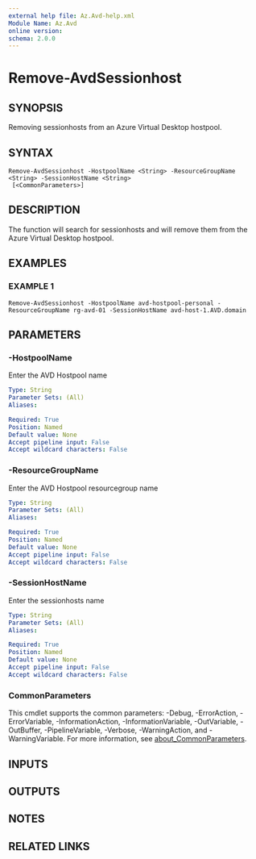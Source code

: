 ```yaml
---
external help file: Az.Avd-help.xml
Module Name: Az.Avd
online version:
schema: 2.0.0
---
```


# Remove-AvdSessionhost

## SYNOPSIS
Removing sessionhosts from an Azure Virtual Desktop hostpool.

## SYNTAX

```
Remove-AvdSessionhost -HostpoolName <String> -ResourceGroupName <String> -SessionHostName <String>
 [<CommonParameters>]
```

## DESCRIPTION
The function will search for sessionhosts and will remove them from the Azure Virtual Desktop hostpool.

## EXAMPLES

### EXAMPLE 1
```
Remove-AvdSessionhost -HostpoolName avd-hostpool-personal -ResourceGroupName rg-avd-01 -SessionHostName avd-host-1.AVD.domain
```

## PARAMETERS

### -HostpoolName
Enter the AVD Hostpool name

```yaml
Type: String
Parameter Sets: (All)
Aliases:

Required: True
Position: Named
Default value: None
Accept pipeline input: False
Accept wildcard characters: False
```

### -ResourceGroupName
Enter the AVD Hostpool resourcegroup name

```yaml
Type: String
Parameter Sets: (All)
Aliases:

Required: True
Position: Named
Default value: None
Accept pipeline input: False
Accept wildcard characters: False
```

### -SessionHostName
Enter the sessionhosts name

```yaml
Type: String
Parameter Sets: (All)
Aliases:

Required: True
Position: Named
Default value: None
Accept pipeline input: False
Accept wildcard characters: False
```

### CommonParameters
This cmdlet supports the common parameters: -Debug, -ErrorAction, -ErrorVariable, -InformationAction, -InformationVariable, -OutVariable, -OutBuffer, -PipelineVariable, -Verbose, -WarningAction, and -WarningVariable. For more information, see [about_CommonParameters](http://go.microsoft.com/fwlink/?LinkID=113216).

## INPUTS

## OUTPUTS

## NOTES

## RELATED LINKS
